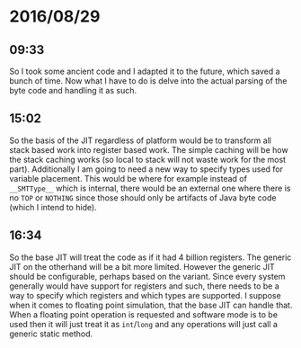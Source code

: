 # 2016/08/29

## 09:33

So I took some ancient code and I adapted it to the future, which saved a bunch
of time. Now what I have to do is delve into the actual parsing of the byte
code and handling it as such.

## 15:02

So the basis of the JIT regardless of platform would be to transform all
stack based work into register based work. The simple caching will be how the
stack caching works (so local to stack will not waste work for the most part).
Additionally I am going to need a new way to specify types used for variable
placement. This would be where for example instead of `__SMTType__` which is
internal, there would be an external one where there is no `TOP` or `NOTHING`
since those should only be artifacts of Java byte code (which I intend to
hide).

## 16:34

So the base JIT will treat the code as if it had 4 billion registers. The
generic JIT on the otherhand will be a bit more limited. However the generic
JIT should be configurable, perhaps based on the variant. Since every system
generally would have support for registers and such, there needs to be a way
to specify which registers and which types are supported. I suppose when it
comes to floating point simulation, that the base JIT can handle that. When a
floating point operation is requested and software mode is to be used then it
will just treat it as `int`/`long` and any operations will just call a generic
static method.

